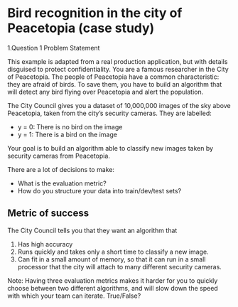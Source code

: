 # Bird recognition in the city of Peacetopia (case study)
1.Question 1
Problem Statement

This example is adapted from a real production application, but with details disguised to protect confidentiality.
You are a famous researcher in the City of Peacetopia. The people of Peacetopia have a common characteristic: they are afraid of birds. To save them, you have to build an algorithm that will detect any bird flying over Peacetopia and alert the population.

The City Council gives you a dataset of 10,000,000 images of the sky above Peacetopia, taken from the city’s security cameras. They are labelled:

  * y = 0: There is no bird on the image
  * y = 1: There is a bird on the image

Your goal is to build an algorithm able to classify new images taken by security cameras from Peacetopia.

There are a lot of decisions to make:

  * What is the evaluation metric?
  * How do you structure your data into train/dev/test sets?

## Metric of success

The City Council tells you that they want an algorithm that

 1. Has high accuracy
 2. Runs quickly and takes only a short time to classify a new image.
 3. Can fit in a small amount of memory, so that it can run in a small processor that the city will attach to many different security cameras.

Note: Having three evaluation metrics makes it harder for you to quickly choose between two different algorithms, and will slow down the speed with which your team can iterate. True/False?
